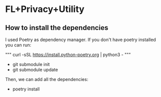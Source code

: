 # FL+Privacy+Utility

## How to install the dependencies

I used Poetry as dependency manager. If you don't have poetry installed you can run:

"""
curl -sSL https://install.python-poetry.org | python3 -
"""


- git submodule init
- git submodule update

Then, we can add all the dependencies:

- poetry install 
